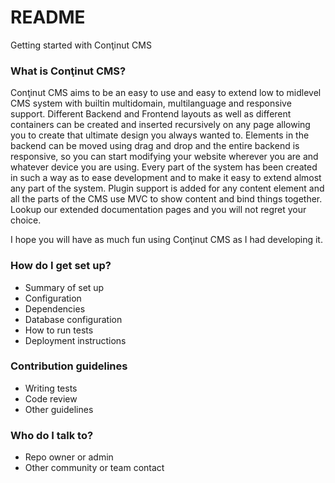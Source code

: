 # README #

Getting started with Conţinut CMS

### What is Conţinut CMS? ###

Conţinut CMS aims to be an easy to use and easy to extend low to midlevel CMS system with builtin multidomain, multilanguage and responsive support. Different Backend and Frontend layouts as well as different containers can be created and inserted recursively on any page allowing you to create that ultimate design you always wanted to.
Elements in the backend can be moved using drag and drop and the entire backend is responsive, so you can start modifying your website wherever you are and whatever device you are using.
Every part of the system has been created in such a way as to ease development and to make it easy to extend almost any part of the system. Plugin support is added for any content element and all the parts of the CMS use MVC to show content and bind things together. Lookup our extended documentation pages and you will not regret your choice.

I hope you will have as much fun using Conţinut CMS as I had developing it.

### How do I get set up? ###

* Summary of set up
* Configuration
* Dependencies
* Database configuration
* How to run tests
* Deployment instructions

### Contribution guidelines ###

* Writing tests
* Code review
* Other guidelines

### Who do I talk to? ###

* Repo owner or admin
* Other community or team contact